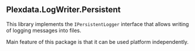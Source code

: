 
## Plexdata.LogWriter.Persistent

This library implements the ``IPersistentLogger`` interface that allows writing 
of logging messages into files.

Main feature of this package is that it can be used platform independently.
